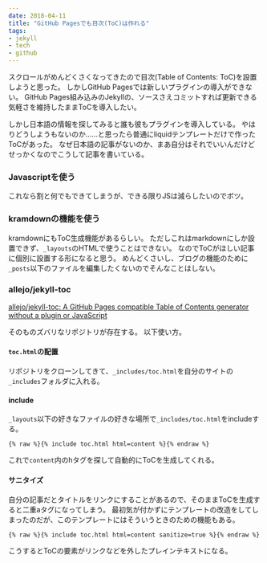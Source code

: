```yaml
---
date: 2018-04-11
title: "GitHub Pagesでも目次(ToC)は作れる"
tags:
- jekyll
- tech
- github
---
```


スクロールがめんどくさくなってきたので目次(Table of Contents: ToC)を設置しようと思った。
しかしGitHub Pagesでは新しいプラグインの導入ができない。
GitHub Pages組み込みのJekyllの、ソースさえコミットすれば更新できる気軽さを維持したままToCを導入したい。

しかし日本語の情報を探してみると誰も彼もプラグインを導入している。
やはりどうしようもないのか……と思ったら普通にliquidテンプレートだけで作ったToCがあった。
なぜ日本語の記事がないのか、まあ自分はそれでいいんだけどせっかくなのでこうして記事を書いている。

### Javascriptを使う

これなら割と何でもできてしまうが、できる限りJSは減らしたいのでボツ。

### kramdownの機能を使う

kramdownにもToC生成機能があるらしい。
ただしこれはmarkdownにしか設置できず、`_layouts`のHTMLで使うことはできない。
なのでToCがほしい記事に個別に設置する形になると思う。
めんどくさいし、ブログの機能のために`_posts`以下のファイルを編集したくないのでそんなことはしない。

### allejo/jekyll-toc

[allejo/jekyll-toc: A GitHub Pages compatible Table of Contents generator without a plugin or JavaScript](https://github.com/allejo/jekyll-toc)

そのものズバリなリポジトリが存在する。
以下使い方。

#### `toc.html`の配置

リポジトリをクローンしてきて、`_includes/toc.html`を自分のサイトの`_includes`フォルダに入れる。

#### include

`_layouts`以下の好きなファイルの好きな場所で`_includes/toc.html`をincludeする。

```
{% raw %}{% include toc.html html=content %}{% endraw %}
```

これで`content`内のhタグを探して自動的にToCを生成してくれる。

#### サニタイズ

自分の記事だとタイトルをリンクにすることがあるので、そのままToCを生成すると二重aタグになってしまう。
最初気が付かずにテンプレートの改造をしてしまったのだが、このテンプレートにはそういうときのための機能もある。

```
{% raw %}{% include toc.html html=content sanitize=true %}{% endraw %}
```

こうするとToCの要素がリンクなどを外したプレインテキストになる。
